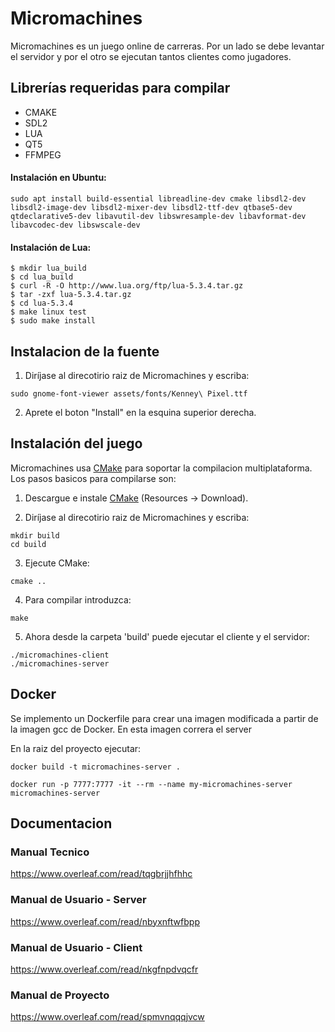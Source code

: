 # Micromachines

Micromachines es un juego online de carreras. Por un lado se debe levantar el servidor y por el otro se ejecutan
tantos clientes como jugadores.

## Librerías requeridas para compilar

- CMAKE
- SDL2
- LUA
- QT5
- FFMPEG

#### Instalación en Ubuntu:
```
sudo apt install build-essential libreadline-dev cmake libsdl2-dev libsdl2-image-dev libsdl2-mixer-dev libsdl2-ttf-dev qtbase5-dev qtdeclarative5-dev libavutil-dev libswresample-dev libavformat-dev libavcodec-dev libswscale-dev   
```

#### Instalación de Lua:
```
$ mkdir lua_build
$ cd lua_build
$ curl -R -O http://www.lua.org/ftp/lua-5.3.4.tar.gz
$ tar -zxf lua-5.3.4.tar.gz
$ cd lua-5.3.4
$ make linux test
$ sudo make install
```

## Instalacion de la fuente 

1. Diríjase al direcotirio raiz de Micromachines y escriba:

```
sudo gnome-font-viewer assets/fonts/Kenney\ Pixel.ttf
```
2. Aprete el boton "Install" en la esquina superior derecha.


## Instalación del juego

Micromachines usa [CMake](http://www.cmake.org) para soportar la compilacion multiplataforma. Los pasos basicos para compilarse son:

1. Descargue e instale [CMake](http://www.cmake.org) (Resources -> Download).

2. Diríjase al direcotirio raiz de Micromachines y escriba:

```
mkdir build
cd build
```

3. Ejecute CMake:

```
cmake ..
```

4. Para compilar introduzca:

```
make
```

5. Ahora desde la carpeta 'build' puede ejecutar el cliente y el servidor:

```
./micromachines-client
./micromachines-server
```

## Docker

Se implemento un Dockerfile para crear una imagen modificada a partir de la imagen gcc de Docker. En esta imagen correra el server

En la raiz del proyecto ejecutar:

```
docker build -t micromachines-server .

docker run -p 7777:7777 -it --rm --name my-micromachines-server micromachines-server
```

## Documentacion

### Manual Tecnico
https://www.overleaf.com/read/tqgbrjjhfhhc

### Manual de Usuario - Server
https://www.overleaf.com/read/nbyxnftwfbpp

### Manual de Usuario - Client
https://www.overleaf.com/read/nkgfnpdvqcfr

### Manual de Proyecto
https://www.overleaf.com/read/spmvnqqqjvcw



